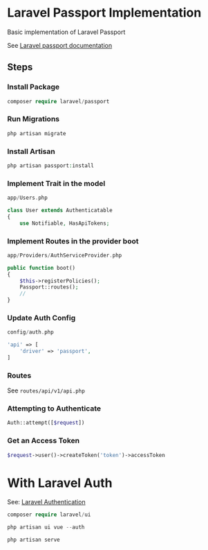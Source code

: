 
# Laravel Passport Implementation

Basic implementation of Laravel Passport

See [Laravel passport documentation](https://laravel.com/docs/7.x/passport#introduction)

## Steps

### Install Package

```php
composer require laravel/passport
```

### Run Migrations

```php
php artisan migrate
```

### Install Artisan

```php 
php artisan passport:install
```

### Implement Trait in the model

```php
app/Users.php
```

```php
class User extends Authenticatable
{
    use Notifiable, HasApiTokens;
```

### Implement Routes in the provider boot

```php
app/Providers/AuthServiceProvider.php
```

```php
public function boot()
{
    $this->registerPolicies();
    Passport::routes();
    //
}
```

### Update Auth Config

```php
config/auth.php
```

```php
'api' => [
    'driver' => 'passport',
]
```

### Routes

See `routes/api/v1/api.php`

### Attempting to Authenticate

```php
Auth::attempt([$request])
```

### Get an Access Token

```php
$request->user()->createToken('token')->accessToken
```

# With Laravel Auth

See: [Laravel Authentication](https://laravel.com/docs/7.x/authentication)

```php
composer require laravel/ui
```

```php
php artisan ui vue --auth
```

```php
php artisan serve
```


